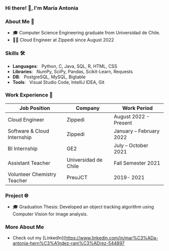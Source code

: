 ### Hi there! 👋, I'm María Antonia

### About Me 🚀
- 🎓 Computer Science Engineering graduate from Universidad de Chile.
- 👩‍💻 Cloud Engineer at Zippedi since August 2022

### Skills 🛠️
- **Languages**: &nbsp; Python, C, Java, SQL, R, HTML, CSS
- **Libraries**: &nbsp; NumPy, SciPy, Pandas, Scikit-Learn, Requests
- **DB**: &nbsp; PostgreSQL, MySQL, Bigtable
- **Tools**: &nbsp; Visual Studio Code, IntelliJ IDEA, Git

### Work Experience 👔
| Job Position                  | Company                | Work Period                 |
| ----------------------------- | ---------------------- | --------------------------- |
| Cloud Engineer                | Zippedi                | August 2022 - Present       |
| Software & Cloud Internship    | Zippedi                | January – February 2022     |
| BI Internship                 | GE2                    | July – October 2021         |
| Assistant Teacher             | Universidad de Chile    | Fall Semester 2021          |
| Volunteer Chemistry Teacher   | PreuJCT                | 2019- 2021               |

### Project 🌐
- 🎓 Graduation Thesis: Developed an object tracking algorithm using Computer Vision for image analysis.

### More About Me
- Check out my [LinkedIn](https://www.linkedin.com/in/mar%C3%ADa-antonia-hern%C3%A1ndez-ram%C3%ADrez-544897


<!--
**mari-hernandez/mari-hernandez** is a ✨ _special_ ✨ repository because its `README.md` (this file) appears on your GitHub profile.

Here are some ideas to get you started:

- 🔭 I’m currently working on ...
- 🌱 I’m currently learning ...
- 👯 I’m looking to collaborate on ...
- 🤔 I’m looking for help with ...
- 💬 Ask me about ...
- 📫 How to reach me: ...
- 😄 Pronouns: ...
- ⚡ Fun fact: ...
-->


